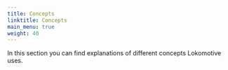 ```yaml
---
title: Concepts
linktitle: Concepts
main_menu: true
weight: 40
---
```


In this section you can find explanations of different concepts Lokomotive uses.
